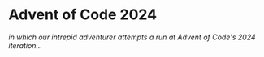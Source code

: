 # Advent of Code 2024 

_in which our intrepid adventurer attempts a run at Advent of Code's 2024 iteration..._



